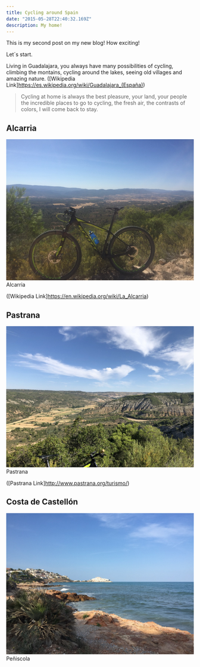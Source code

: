 ```yaml
---
title: Cycling around Spain
date: "2015-05-28T22:40:32.169Z"
description: My home!
---
```


This is my second post on my new blog! How exciting!

Let´s start.

Living in Guadalajara, you always have many possibilities of cycling, climbing the montains, cycling around the lakes, seeing old villages and amazing nature.
([Wikipedia Link]https://es.wikipedia.org/wiki/Guadalajara_(España))

> Cycling at home is always the best pleasure, your land, your people
> the incredible places to go to cycling, the fresh air, the contrasts 
> of colors, I will come back to stay.



## Alcarria

![Patrana](./3B1E4A57-74FF-4189-9FE7-BCE8C9E4BE5C_1_105_c.jpeg )
Alcarria

([Wikipedia Link]https://en.wikipedia.org/wiki/La_Alcarria)


## Pastrana

![Patrana](./83D1B37A-9F31-4A37-8BB1-9E7059293AC7_1_105_c.jpeg )
Pastrana

([Pastrana Link]http://www.pastrana.org/turismo/)

## Costa de Castellón

![Patrana](./E6E4BB1C-B70B-4DCD-878D-95AABD84081D_1_105_c.jpeg)
Peñiscola